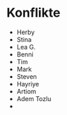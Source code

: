 # Konflikte

- Herby
- Stina
- Lea G. 
- Benni
- Tim
- Mark 
- Steven
- Hayriye
- Artiom
- Adem Tozlu
- 